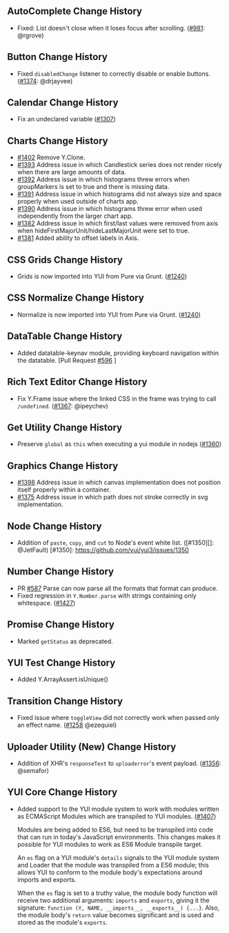 ## AutoComplete Change History

* Fixed: List doesn't close when it loses focus after scrolling.
  ([#981][]: @rgrove)

[#981]: https://github.com/yui/yui3/issues/981

## Button Change History


* Fixed `disabledChange` listener to correctly disable or enable 
  buttons. ([#1374][]: @drjayvee)

[#1374]: https://github.com/yui/yui3/pull/1374

## Calendar Change History


* Fix an undeclared variable ([#1307][])

[#1307]: https://github.com/yui/yui3/issues/1307

## Charts Change History


* [#1402](https://github.com/yui/yui3/issues/1402) Remove Y.Clone.
* [#1393](https://github.com/yui/yui3/issues/1393) Address issue in which Candlestick series does not render nicely when there are large amounts of data.
* [#1392](https://github.com/yui/yui3/issues/1392) Address issue in which histograms threw errors when groupMarkers is set to true and there is missing data.
* [#1391](https://github.com/yui/yui3/issues/1391) Address issue in which histograms did not always size and space properly when used outside of charts app.
* [#1390](https://github.com/yui/yui3/issues/1390) Address issue in which histograms threw error when used independently from the larger chart app.
* [#1382](https://github.com/yui/yui3/issues/1382) Address issue in which first/last values were removed from axis when hideFirstMajorUnit/hideLastMajorUnit were set to true.
* [#1381](https://github.com/yui/yui3/issues/1381) Added ability to offset labels in Axis.

## CSS Grids Change History


* Grids is now imported into YUI from Pure via Grunt. ([#1240][])


[#1240]: https://github.com/yui/yui3/issues/1240


## CSS Normalize Change History

* Normalize is now imported into YUI from Pure via Grunt. ([#1240][])


[#1240]: https://github.com/yui/yui3/issues/1240


## DataTable Change History

* Added datatable-keynav module, providing keyboard navigation within the
  datatable. [Pull Request [#596](https://github.com/yui/yui3/issues/596) ]



## Rich Text Editor Change History


* Fix Y.Frame issue where the linked CSS in the frame was trying to call
  `/undefined`. ([#1367][]: @ipeychev)

[#1367]: https://github.com/yui/yui3/issues/1367

## Get Utility Change History


* Preserve `global` as `this` when executing a yui module in nodejs ([#1360][])

[#1360]: https://github.com/yui/yui3/pull/1360

## Graphics Change History


* [#1398](https://github.com/yui/yui3/issues/1398) Address issue in which canvas implementation does not position itself properly within a container.
* [#1375](https://github.com/yui/yui3/issues/1375) Address issue in which path does not stroke correctly in svg implementation. 

## Node Change History

* Addition of `paste`, `copy`, and `cut` to Node's event white list. ([#1350][]: @JetFault)
[#1350]: https://github.com/yui/yui3/issues/1350

## Number Change History

* PR [#587](https://github.com/yui/yui3/issues/587) Parse can now parse all the formats that format can produce.
* Fixed regression in `Y.Number.parse` with strings containing only
  whitespace. ([#1427](https://github.com/yui/yui3/pull/1427))

## Promise Change History


* Marked `getStatus` as deprecated.

## YUI Test Change History


* Added Y.ArrayAssert.isUnique()


## Transition Change History

* Fixed issue where `toggleView` did not correctly work when passed only an effect name. ([#1258][] @ezequiel)

[#1258]: https://github.com/yui/yui3/issues/1258


## Uploader Utility (New) Change History

* Addition of XHR's `responseText` to `uploaderror`'s event payload. ([#1356][]: @semafor)

[#1356]: https://github.com/yui/yui3/issues/1356

## YUI Core Change History


* Added support to the YUI module system to work with modules written as
  ECMAScript Modules which are transpiled to YUI modules. ([#1407][])

  Modules are being added to ES6, but need to be transpiled into code that can
  run in today's JavaScript environments. This changes makes it possible for YUI
  modules to work as ES6 Module transpile target.

  An `es` flag on a YUI module's `details` signals to the YUI module system and
  Loader that the module was transpiled from a ES6 module; this allows YUI to
  conform to the module body's expectations around imports and exports.

  When the `es` flag is set to a truthy value, the module body function will
  receive two additional arguments: `imports` and `exports`, giving it the
  signature: `function (Y, NAME, __imports__, __exports__) {...}`. Also, the
  module body's `return` value becomes significant and is used and stored as the
  module's `exports`.


[#1407]: https://github.com/yui/yui3/issues/1407